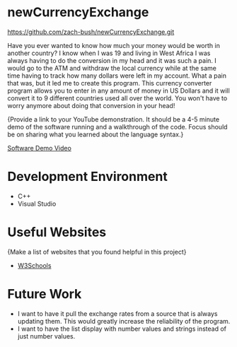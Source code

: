 # newCurrencyExchange
https://github.com/zach-bush/newCurrencyExchange.git


Have you ever wanted to know how much your money would be worth in another country? I know when I was 19 and living in West Africa I was always having
to do the conversion in my head and it was such a pain. I would go to the ATM and withdraw the local currency while at the same time having to track
how many dollars were left in my account. What a pain that was, but it led me to create this program. This currency converter program allows you to enter in
any amount of money in US Dollars and it will convert it to 9 different countries used all over the world. You won't have to worry anymore about doing
that conversion in your head!



{Provide a link to your YouTube demonstration. It should be a 4-5 minute demo of the software running and a walkthrough of the code. Focus should be on sharing what you learned about the language syntax.}

[Software Demo Video](http://youtube.link.goes.here)

# Development Environment

- C++
- Visual Studio

# Useful Websites

{Make a list of websites that you found helpful in this project}

- [W3Schools](https://www.w3schools.com/cs/cs_classes.php)


# Future Work


- I want to have it pull the exchange rates from a source that is always updating them. This would greatly increase the reliability of the program.
- I want to have the list display with number values and strings instead of just number values.
